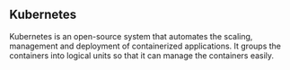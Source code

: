 ## Kubernetes

Kubernetes is an open-source system that automates the scaling, management 
and deployment of containerized applications. It groups the containers into 
logical units so that it can manage the containers easily.